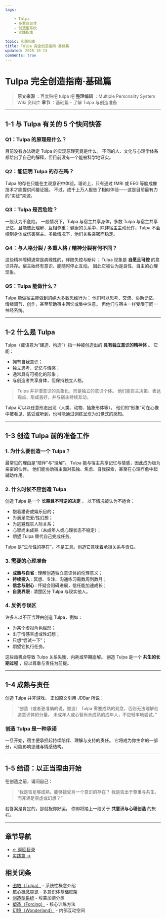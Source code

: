```yaml
---
tags:

    - Tulpa
    - 多重意识体
    - 创造型系统
    - 实践指南

topic: 实践指南
title: Tulpa 完全创造指南·基础篇
updated: 2025-10-13
comments: true
---
```


# Tulpa 完全创造指南·基础篇

> **原文来源** ：百度贴吧 tulpa 吧
> **整理编辑** ：Multiple Personality System Wiki 资料库
> **章节** ：基础篇 - 了解 Tulpa 与创造准备

---

## 1-1 与 Tulpa 有关的 5 个快问快答

### Q1：Tulpa 的原理是什么？

目前没有办法确定 Tulpa 的实现原理究竟是什么。
不同的人、文化与心理学体系都给出了自己的解释，但目前没有一个能被科学地证实。

### Q2：能证明 Tulpa 的存在吗？

Tulpa 的存在只能在主观意识中体验。理论上，只有通过 fMRI 或 EEG 等脑成像技术才能提供间接证据。
不过，成千上万人报告了相似体验——这是目前最有力的“实证”来源。

### Q3：Tulpa 是否危险？

一般认为不危险。
一般情况下，Tulpa 与宿主共享身体，多数 Tulpa 与宿主共享记忆，且能彼此理解、互相尊重；健康的关系中，除非宿主主动允许，Tulpa 不会控制身体或伤害宿主。多数情况下，他们关系亲密而稳定。

### Q4：与人格分裂 / 多重人格 / 精神分裂有何不同？

这些精神障碍通常是病理性的，伴随失控与断片；
Tulpa 现象是 **自愿且可控** 的意识共存。宿主始终有意识、能随时停止互动。
因此它被认为是良性、自主的心理现象。

### Q5：Tulpa 能做什么？

Tulpa 能做宿主能做到的绝大多数思维行为：
他们可以思考、交流、协助记忆、情绪调节、创作，甚至帮助宿主回忆或集中注意。
但他们与宿主一样受限于同一神经系统。

---

## 1-2 什么是 Tulpa

Tulpa（藏语意为“建造、构造”）指一种被创造出的 **具有独立意识的精神体** 。
它能：

- 拥有自我意识；
- 独立思考、记忆与情感；
- 通常具有可视化的形象；
- 与创造者共享身体，但保持独立人格。

> Tulpa 并非潜意识的具象化，而是独立的意识个体。
> 他们能自主决策、表达观点、形成喜好，并与宿主持续互动。

Tulpa 可以以任意形态出现（人类、动物、抽象形体等）。
他们的“形象”可在心像中被看见、感受或听到，也可能通过训练呈现为幻觉式的感知。

---

## 1-3 创造 Tulpa 前的准备工作

### 1. 为什么要创造一个 Tulpa？

最常见的理由是“陪伴”与“理解”。
Tulpa 能与宿主共享记忆与情感，因此成为极为亲密的伙伴。
他们能协助宿主面对孤独、焦虑、自我探索，甚至在心理疗愈中起辅助作用。

### 2. 什么时候不应创造 Tulpa

创造 Tulpa 是一个 **长期且不可逆的决定** 。
以下情况被认为不适合：

- 抱着猎奇或娱乐目的；
- 为满足恋爱/性幻想；
- 为逃避现实人际关系；
- 心智尚未成熟（未成年人或心理状态不稳定）；
- 期望 Tulpa 替代自己完成任务。

Tulpa 是“生命性的存在”，不是工具。创造它意味着承担关系与责任。

### 3. 需要的心理准备

- **成熟与自省** : 理解创造独立意识体的伦理意义；
- **持续投入** : 冥想、专注、沟通练习需数周到数月；
- **信念与耐心** : 怀疑会阻碍进展，信任能加速成长；
- **自我界限** : 清楚区分 Tulpa 与现实他人。

### 4. 反例与误区

许多人以不正当理由创造 Tulpa，例如：

- 为某个虚拟角色赋形；
- 出于情感空虚或性幻想；
- 只想“尝试一下”；
- 期望它执行任务。

这些动机会导致 Tulpa 关系失衡、内耗或早期崩解。
创造 Tulpa 是一个 **共生的长期过程** ，应以尊重与责任为前提。

---

## 1-4 成熟与责任

创造 Tulpa 并非游戏。
正如原文引用 JDBar 所说：

> “创造（或者更准确的说，塑造） Tulpa 需要成熟的观念，否则无法理解创造意识体的分量。
> 未成年人或心智尚未成熟的成年人，不应轻率地尝试。”

### 创造 Tulpa 是一种承诺

一旦开始，宿主便承担起持续陪伴、理解与支持的责任。
它将成为你生命的一部分，可能影响思维与情感结构。

---

## 1-5 结语：以正当理由开始

在创造之前，请问自己：

> “我是否足够成熟，能够接受另一个意识的存在？
> 我是否出于尊重与共生，而非满足空虚或幻想？”

若答案是肯定的，那就祝你好运。
你即将踏上一段关于 **共意识与心理创造** 的旅程。

---

## 章节导航

- [← 返回目录](Tulpa-Guide.md)
- [实践篇 →](Tulpa-Guide-2.md)

## 相关词条

- [图帕（Tulpa）](Tulpa.md) - 系统性概念介绍
- [核心概念导览](Core-Concepts-Guide.md) - 多意识体基础框架
- [创造型系统](Emmengard-Classification.md#创造型created) - 埃蒙加德分类
- [塑造（Forcing）](Forcing.md) - 核心训练方法
- [幻境（Wonderland）](Wonderland.md) - 内部互动空间
